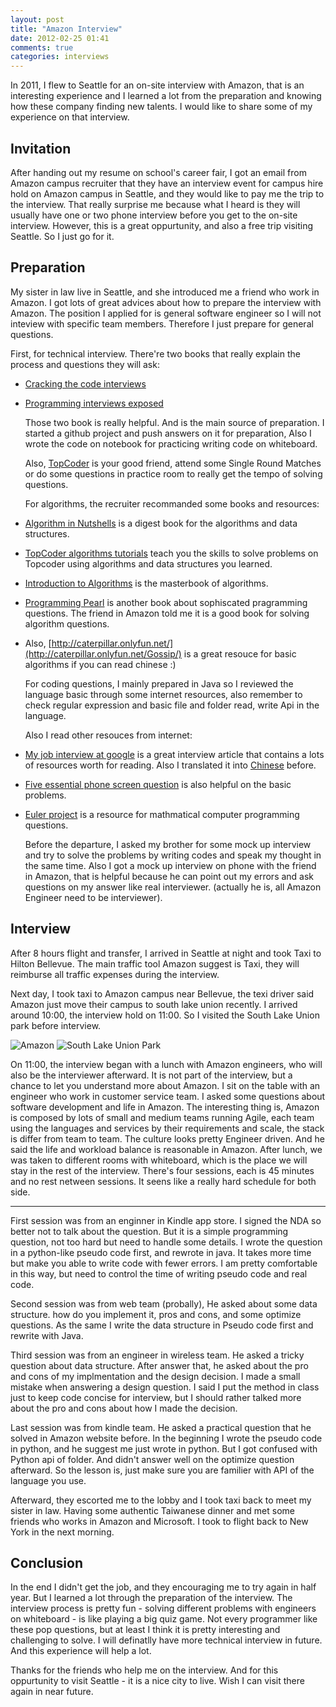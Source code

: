 ```yaml
---
layout: post
title: "Amazon Interview"
date: 2012-02-25 01:41
comments: true
categories: interviews
---
```


  In 2011, I flew to Seattle for an on-site interview with Amazon, that is an interesting experience and I learned a lot from the preparation and knowing how these company finding new talents. I would like to share some of my experience on that interview.

## Invitation

  After handing out my resume on school's career fair, I got an email from Amazon campus recruiter that they have an interview event for campus hire hold on Amazon campus in Seattle, and they would like to pay me the trip to the interview. That really surprise me because what I heard is they will usually have one or two phone interview before you get to the on-site interview. However, this is a great oppurtunity, and also a free trip visiting Seattle. So I just go for it.

<!-- more -->

## Preparation

  My sister in law live in Seattle, and she introduced me a friend who work in Amazon. I got lots of great advices about how to prepare the interview with Amazon. The position I applied for is general software engineer so I will not inteview with specific team members. Therefore I just prepare for general questions.

  First, for technical interview. There're two books that really explain the process and questions they will ask:

* [Cracking the code interviews](http://www.amazon.com/Cracking-Coding-Interview-Fourth-Programming/dp/145157827X)
* [Programming interviews exposed](http://www.amazon.com/Programming-Interviews-Exposed-Secrets-Programmer/dp/047012167X/ref=sr_1_1?s=books&ie=UTF8&qid=1330300919&sr=1-1)

  Those two book is really helpful. And is the main source of preparation. I started a github project and push answers on it for preparation, Also I wrote the code on notebook for practicing writing code on whiteboard.

  Also, [TopCoder](http://www.topcoder.com/) is your good friend, attend some Single Round Matches or do some questions in practice room to really get the tempo of solving questions.

  For algorithms, the recruiter recommanded some books and resources:

* [Algorithm in Nutshells](http://www.amazon.com/Algorithms-Nutshell-OReilly-George-Heineman/dp/059651624X/ref=sr_1_1?ie=UTF8&qid=1330301272&sr=8-1) is a digest book for the algorithms and data structures.
* [TopCoder algorithms tutorials](http://www.topcoder.com/tc?d1=tutorials&d2=alg_index&module=Static) teach you the skills to solve problems on Topcoder using algorithms and data structures you learned.
* [Introduction to Algorithms](http://www.amazon.com/Introduction-Algorithms-Thomas-H-Cormen/dp/0262033844/ref=sr_1_1?s=books&ie=UTF8&qid=1330301457&sr=1-1) is the masterbook of algorithms.
* [Programming Pearl](http://www.amazon.com/Programming-Pearls-2nd-Jon-Bentley/dp/0201657880) is another book about sophiscated pragramming questions. The friend in Amazon told me it is a good book for solving algorithm questions.
* Also, [http://caterpillar.onlyfun.net/](http://caterpillar.onlyfun.net/Gossip/) is a great resouce for basic algorithms if you can read chinese :)

  For coding questions, I mainly prepared in Java so I reviewed the language basic through some internet resources, also remember to check regular expression and basic file and folder read, write Api in the language.

  Also I read other resouces from internet:
* [My job interview at google](http://www.catonmat.net/blog/my-job-interview-at-google/) is a great interview article that contains a lots of resources worth for reading. Also I translated it into [Chinese](http://neethack.blogspot.com/2010/01/my-job-interview-at-google-google.html) before.
* [Five essential phone screen question](https://sites.google.com/site/steveyegge2/five-essential-phone-screen-questions) is also helpful on the basic problems.
* [Euler project](http://projecteuler.net/) is a resource for mathmatical computer programming questions.

  Before the departure, I asked my brother for some mock up interview and try to solve the problems by writing codes and speak my thought in the same time. Also I got a mock up interview on phone with the friend in Amazon, that is helpful because he can point out my errors and ask questions on my answer like real interviewer. (actually he is, all Amazon Engineer need to be interviewer).

## Interview

  After 8 hours flight and transfer, I arrived in Seattle at night and took Taxi to Hilton Bellevue. The main traffic tool Amazon suggest is Taxi, they will reimburse all traffic expenses during the interview. 
  
  Next day, I took taxi to Amazon campus near Bellevue, the texi driver said Amazon just move their campus to south lake union recently. I arrived around 10:00, the interview hold on 11:00. So I visited the South Lake Union park before interview.

  ![Amazon](https://lh5.googleusercontent.com/-d81HUr6PFYM/T0spwNwRIQI/AAAAAAAABPU/znY3hTZWpTs/s640/P1010155.JPG)
  ![South Lake Union Park](https://lh6.googleusercontent.com/-QboFdHY-fnk/T0sp9MSy43I/AAAAAAAABPc/uDJWErDFpuA/s640/P1010165.JPG)

  On 11:00, the interview began with a lunch with Amazon engineers, who will also be the interviewer afterward. It is not part of the interview, but a chance to let you understand more about Amazon. I sit on the table with an engineer who work in customer service team. I asked some questions about software development and life in Amazon. The interesting thing is, Amazon is composed by lots of small and medium teams running Agile, each team using the languages and services by their requirements and scale, the stack is differ from team to team. The culture looks pretty Engineer driven. And he said the life and workload balance is reasonable in Amazon.
  After lunch, we was taken to different rooms with whiteboard, which is the place we will stay in the rest of the interview. There's four sessions, each is 45 minutes and no rest netween sessions. It seens like a really hard schedule for both side.


----------------------


  First session was from an enginner in Kindle app store. I signed the NDA so better not to talk about the question. But it is a simple programming question, not too hard but need to handle some details. I wrote the question in a python-like pseudo code first, and rewrote in java. It takes more time but make you able to write code with fewer errors. I am pretty comfortable in this way, but need to control the time of writing pseudo code and real code.

  Second session was from web team (probally), He asked about some data structure. how do you implement it, pros and cons, and some optimize questions. As the same I write the data structure in Pseudo code first and rewrite with Java.

  Third session was from an engineer in wireless team. He asked a tricky question about data structure. After answer that, he asked about the pro and cons of my implmentation and the design decision. I made a small mistake when answering a design question. I said I put the method in class just to keep code concise for interview, but I should rather talked more about the pro and cons about how I made the decision.

  Last session was from kindle team. He asked a practical question that he solved in Amazon website before. In the beginning I wrote the pseudo code in python, and he suggest me just wrote in python. But I got confused with Python api of folder. And didn't answer well on the optimize question afterward. So the lesson is, just make sure you are familier with API of the language you use. 

  Afterward, they escorted me to the lobby and I took taxi back to meet my sister in law. Having some authentic Taiwanese dinner and met some friends who works in Amazon and Microsoft. I took to flight back to New York in the next morning.

## Conclusion

  In the end I didn't get the job, and they encouraging me to try again in half year. But I learned a lot through the preparation of the interview. The interview process is pretty fun - solving different problems with engineers on whiteboard - is like playing a big quiz game. Not every programmer like these pop questions, but at least I think it is pretty interesting and challenging to solve. I will definatlly have more technical interview in future. And this experience will help a lot. 

  Thanks for the friends who help me on the interview. And for this oppurtunity to visit Seattle - it is a nice city to live. Wish I can visit there again in near future.
